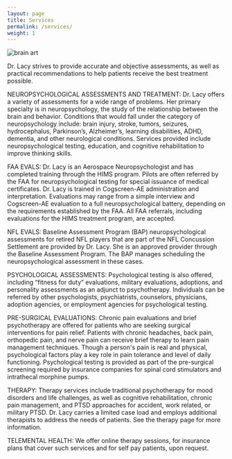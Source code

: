 ```yaml
---
layout: page
title: Services
permalink: /services/
weight: 1
---
```

![brain art](../images/brain-art.jpg)

Dr. Lacy strives to provide accurate and objective assessments, as well as practical recommendations to help patients receive the best treatment possible.

NEUROPSYCHOLOGICAL ASSESSMENTS AND TREATMENT: Dr. Lacy offers a variety of assessments for a wide range of problems.  Her primary specialty is in neuropsychology, the study of the relationship between the brain and behavior. Conditions that would fall under the category of neuropsychology include: brain injury, stroke, tumors, seizures, hydrocephalus, Parkinson’s, Alzheimer’s, learning disabilities, ADHD, dementia, and other neurological conditions.  Services provided include neuropsychological testing, education, and cognitive rehabilitation to improve thinking skills.
 
FAA EVALS: Dr. Lacy is an Aerospace Neuropsychologist and has completed training through the HIMS program. Pilots are often referred by the FAA for neuropsychological testing for special issuance of medical certificates. Dr. Lacy is trained in Cogscreen-AE administration and interpretation. Evaluations may range from a simple interview and Cogscreen-AE evaluation to a full neuropsychological battery, depending on the requirements established by the FAA.  All FAA referrals, including evaluations for the HIMS treatment program, are accepted. 

NFL EVALS: Baseline Assessment Program (BAP) neuropsychological assessments for retired NFL players that are part of the NFL Concussion Settlement are provided by Dr. Lacy.  She is an approved provider through the Baseline Assessment Program. The BAP manages scheduling the neuropsychological assessment in these cases. 

PSYCHOLOGICAL ASSESSMENTS: Psychological testing is also offered, including “fitness for duty” evaluations, military evaluations, adoptions, and personality assessments as an adjunct to psychotherapy.  Individuals can be referred by other psychologists, psychiatrists, counselors, physicians, adoption agencies, or employment agencies for psychological testing.

PRE-SURGICAL EVALUATIONS: Chronic pain evaluations and brief psychotherapy are offered for patients who are seeking surgical interventions for pain relief.  Patients with chronic headaches, back pain, orthopedic pain, and nerve pain can receive brief therapy to learn pain management techniques.  Though a person's pain is real and physical, psychological factors play a key role in pain tolerance and level of daily functioning.  Psychological testing is provided as part of the pre-surgical screening required by insurance companies for spinal cord stimulators and intrathecal morphine pumps.

THERAPY: Therapy services include traditional psychotherapy for mood disorders and life challenges, as well as cognitive rehabilitation, chronic pain management, and PTSD approaches for accident, work related, or military PTSD. Dr. Lacy carries a limited case load and employs additional therapists to address the needs of patients. See the therapy page for more information. 

TELEMENTAL HEALTH: We offer online therapy sessions, for insurance plans that cover such services and for self pay patients, upon request.
